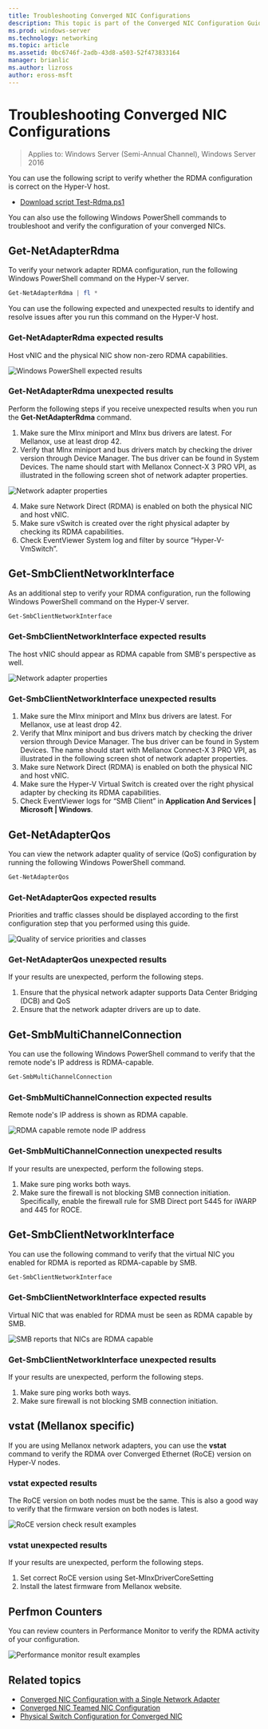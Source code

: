 ```yaml
---
title: Troubleshooting Converged NIC Configurations
description: This topic is part of the Converged NIC Configuration Guide for Windows Server 2016.
ms.prod: windows-server
ms.technology: networking
ms.topic: article
ms.assetid: 0bc6746f-2adb-43d8-a503-52f473833164
manager: brianlic
ms.author: lizross
author: eross-msft
---
```


# Troubleshooting Converged NIC Configurations

>Applies to: Windows Server (Semi-Annual Channel), Windows Server 2016

You can use the following script to verify whether the RDMA configuration is correct on the Hyper-V host.

- [Download script Test-Rdma.ps1](https://github.com/Microsoft/SDN/blob/master/Diagnostics/Test-Rdma.ps1)

You can also use the following Windows PowerShell commands to troubleshoot and verify the configuration of your converged NICs.

## Get-NetAdapterRdma

To verify your network adapter RDMA configuration, run the following Windows PowerShell command on the Hyper-V server.

```powershell
Get-NetAdapterRdma | fl *
```

You can use the following expected and unexpected results to identify and resolve issues after you run this command on the Hyper-V host.

### Get-NetAdapterRdma expected results

Host vNIC and the physical NIC show non-zero RDMA capabilities.

![Windows PowerShell expected results](../../media/Converged-NIC/CNIC-Troubleshooting/cnic-tshoot-01.jpg)

### Get-NetAdapterRdma unexpected results

Perform the following steps if you receive unexpected results when you run the **Get-NetAdapterRdma** command.

1. Make sure the Mlnx miniport and Mlnx bus drivers are latest. For Mellanox, use at least drop 42.
2. Verify that Mlnx miniport and bus drivers match by checking the driver version through Device Manager. The bus driver can be found in System Devices. The name should start with Mellanox Connect-X 3 PRO VPI, as illustrated in the following screen shot of network adapter properties.

![Network adapter properties](../../media/Converged-NIC/CNIC-Troubleshooting/cnic-tshoot-02.jpg)

4. Make sure Network Direct (RDMA) is enabled on both the physical NIC and host vNIC.
5. Make sure vSwitch is created over the right physical adapter by checking its RDMA capabilities.
6. Check EventViewer System log and filter by source “Hyper-V-VmSwitch”.

## Get-SmbClientNetworkInterface

As an additional step to verify your RDMA configuration, run the following Windows PowerShell command on the Hyper-V server.

```powershell
Get-SmbClientNetworkInterface
```

### Get-SmbClientNetworkInterface expected results

The host vNIC should appear as RDMA capable from SMB's perspective as well.

![Network adapter properties](../../media/Converged-NIC/CNIC-Troubleshooting/cnic-tshoot-03.jpg)

### Get-SmbClientNetworkInterface unexpected results

1. Make sure the Mlnx miniport and Mlnx bus drivers are latest. For Mellanox, use at least drop 42.
2. Verify that Mlnx miniport and bus drivers match by checking the driver version through Device Manager. The bus driver can be found in System Devices. The name should start with Mellanox Connect-X 3 PRO VPI, as illustrated in the following screen shot of network adapter properties.
3. Make sure Network Direct (RDMA) is enabled on both the physical NIC and host vNIC.
4. Make sure the Hyper-V Virtual Switch is created over the right physical adapter by checking its RDMA capabilities.
5. Check EventViewer logs for “SMB Client” in **Application And Services | Microsoft | Windows**.

## Get-NetAdapterQos

You can view the network adapter quality of service \(QoS\) configuration by running the following Windows PowerShell command.

```powershell
Get-NetAdapterQos
```

### Get-NetAdapterQos expected results

Priorities and traffic classes should be displayed according to the first configuration step that you performed using this guide.

![Quality of service priorities and classes](../../media/Converged-NIC/CNIC-Troubleshooting/cnic-tshoot-04.jpg)

### Get-NetAdapterQos unexpected results

If your results are unexpected, perform the following steps.

1. Ensure that the physical network adapter supports Data Center Bridging \(DCB\) and QoS
2. Ensure that the network adapter drivers are up to date.

## Get-SmbMultiChannelConnection

You can use the following Windows PowerShell command to verify that the remote node's IP address is RDMA\-capable.

```powershell
Get-SmbMultiChannelConnection
```

### Get-SmbMultiChannelConnection expected results

Remote node's IP address is shown as RDMA capable.

![RDMA capable remote node IP address](../../media/Converged-NIC/CNIC-Troubleshooting/cnic-tshoot-05.jpg)

### Get-SmbMultiChannelConnection unexpected results

If your results are unexpected, perform the following steps.

1. Make sure ping works both ways.
2. Make sure the firewall is not blocking SMB connection initiation. Specifically, enable the firewall rule for SMB Direct port 5445 for iWARP and 445 for ROCE.

## Get-SmbClientNetworkInterface

You can use the following command to verify that the virtual NIC you enabled for RDMA is reported as RDMA\-capable by SMB.

```powershell
Get-SmbClientNetworkInterface
```

### Get-SmbClientNetworkInterface expected results

Virtual NIC that was enabled for RDMA must be seen as RDMA capable by SMB.

![SMB reports that NICs are RDMA capable](../../media/Converged-NIC/CNIC-Troubleshooting/cnic-tshoot-06.jpg)

### Get-SmbClientNetworkInterface unexpected results

If your results are unexpected, perform the following steps.

1. Make sure ping works both ways.
2. Make sure firewall is not blocking SMB connection initiation.

## vstat \(Mellanox specific\)

If you are using Mellanox network adapters, you can use the **vstat** command to verify the RDMA over Converged Ethernet \(RoCE\) version on Hyper-V nodes.

### vstat expected results

The RoCE version on both nodes must be the same. This is also a good way to verify that the firmware version on both nodes is latest.

![RoCE version check result examples](../../media/Converged-NIC/CNIC-Troubleshooting/cnic-tshoot-07.jpg)

### vstat unexpected results

If your results are unexpected, perform the following steps.

1. Set correct RoCE version using Set-MlnxDriverCoreSetting
2. Install the latest firmware from Mellanox website.

## Perfmon Counters

You can review counters in Performance Monitor to verify the RDMA activity of your configuration.

![Performance monitor result examples](../../media/Converged-NIC/CNIC-Troubleshooting/cnic-tshoot-08.jpg)

## Related topics

- [Converged NIC Configuration with a Single Network Adapter](cnic-single.md)
- [Converged NIC Teamed NIC Configuration](cnic-datacenter.md)
- [Physical Switch Configuration for Converged NIC](cnic-app-switch-config.md)
